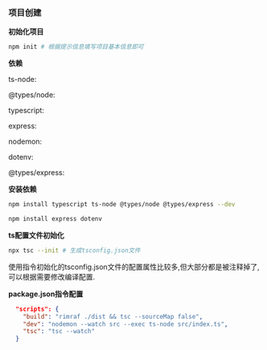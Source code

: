 ### 项目创建

**初始化项目**

```bash
npm init # 根据提示信息填写项目基本信息即可
```

**依赖**

ts-node:

@types/node:

typescript:

express:

nodemon:

dotenv:

@types/express:

**安装依赖**

```bash
npm install typescript ts-node @types/node @types/express --dev

npm install express dotenv
```

**ts配置文件初始化**

```bash
npx tsc --init # 生成tsconfig.json文件
```

使用指令初始化的tsconfig.json文件的配置属性比较多,但大部分都是被注释掉了,可以根据需要修改编译配置.

**package.json指令配置**

```json
  "scripts": {
    "build": "rimraf ./dist && tsc --sourceMap false",
    "dev": "nodemon --watch src --exec ts-node src/index.ts",
    "tsc": "tsc --watch"
  }
```